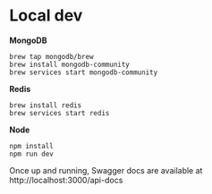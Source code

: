 # Local dev

**MongoDB**
```
brew tap mongodb/brew
brew install mongodb-community
brew services start mongodb-community
```

**Redis**
```
brew install redis
brew services start redis
```

**Node**
```
npm install
npm run dev
```
Once up and running, Swagger docs are available at http://localhost:3000/api-docs